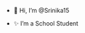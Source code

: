- 👋 Hi, I’m @Srinika15

- ✨ I’m a School Student

<!---
Srinika15/Srinika15 is a ✨ special ✨ repository because its `README.md` (this file) appears on your GitHub profile.
You can click the Preview link to take a look at your changes.
--->
